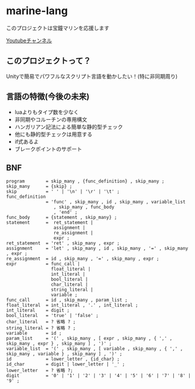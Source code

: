 # marine-lang
このプロジェクトは宝鐘マリンを応援します

[Youtubeチャンネル](https://www.youtube.com/channel/UCCzUftO8KOVkV4wQG1vkUvg)
## このプロジェクトって？

Unityで簡易でパワフルなスクリプト言語を動かしたい！(特に非同期周り)

## 言語の特徴(今後の未来)

- luaよりもタイプ数を少なく
- 非同期やコルーチンの専用構文
- ハンガリアン記法による簡単な静的型チェック
- 他にも静的型チェックは用意する
- if式あるよ
- ブレークポイントのサポート

## BNF

```ebnf
program        = skip_many , {func_definition} , skip_many ;
skip_many      = {skip} ;
skip           = ' ' | '\n' | '\r' | '\t' ;
func_definition
               = 'func' , skip_many , id , skip_many , variable_list 
                  , skip_many , func_body 
                  , 'end' ;
func_body      = {statement , skip_many} ;
statement      =  ret_statement |
                  assignment |
                  re_assignment |
                  expr ;
ret_statement  = 'ret' , skip_many , expr ;
assignment     = 'let' , skip_many , id , skip_many , '=' , skip_many , expr ;
re_assignment  = id , skip_many , '=' , skip_many , expr ;
expr           = func_call | 
                 float_literal | 
                 int_literal | 
                 bool_literal | 
                 char_literal | 
                 string_literal |
                 variable ;
func_call      = id , skip_many , param_list ;
float_literal  = int_literal , '.' , int_literal ;
int_literal    = digit ;
bool_literal   = 'true' | 'false' ;
char_literal   = ? 省略 ? ;
string_literal = ? 省略 ? ;
variable       = id ;
param_list     = '(' , skip_many , [ expr , skip_many , { ',' , skip_many , expr } , skip_many ] , ')' ;
variable_list  = '(' , skip_many , [ variable , skip_many , { ',' , skip_many , variable } , skip_many ] , ')' ;
id             = lower_letter , {id_char} ;
id_char        = digit | lower_letter | '_' ;
lower_letter   = ? 省略 ?;
digit          = '0' | '1' | '2' | '3' | '4' | '5' | '6' | '7' | '8' | '9' ;
```
